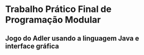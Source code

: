 # Trabalho Prático Final de Programação Modular

## Jogo do Adler usando a linguagem Java e interface gráfica
